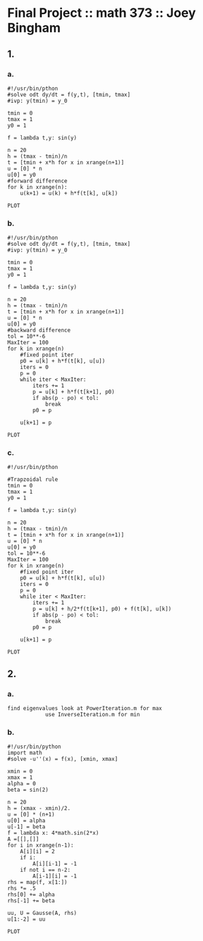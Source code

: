 # Final Project :: math 373 :: Joey Bingham

## 1.

### a. 
	#!/usr/bin/pthon
	#solve odt dy/dt = f(y,t), [tmin, tmax]
	#ivp: y(tmin) = y_0
	
	tmin = 0
	tmax = 1
	y0 = 1
	
	f = lambda t,y: sin(y)
	
	n = 20
	h = (tmax - tmin)/n
	t = [tmin + x*h for x in xrange(n+1)]
	u = [0] * n
	u[0] = y0
	#forward difference
	for k in xrange(n):
		u(k+1) = u(k) + h*f(t[k], u[k])

	PLOT	
### b. 
	#!/usr/bin/pthon
	#solve odt dy/dt = f(y,t), [tmin, tmax]
	#ivp: y(tmin) = y_0
	
	tmin = 0
	tmax = 1
	y0 = 1
	
	f = lambda t,y: sin(y)
	
	n = 20
	h = (tmax - tmin)/n
	t = [tmin + x*h for x in xrange(n+1)]
	u = [0] * n
	u[0] = y0
	#backward difference
	tol = 10**-6
	MaxIter = 100
	for k in xrange(n)
		#fixed point iter
		p0 = u[k] + h*f(t[k], u[u])
		iters = 0
		p = 0
		while iter < MaxIter:
			iters += 1
			p = u[k] + h*f(t[k+1], p0)
			if abs(p - po) < tol:
				break
			p0 = p

		u[k+1] = p
			
	PLOT	

### c. 
	
	#!/usr/bin/pthon

	#Trapzoidal rule	
	tmin = 0
	tmax = 1
	y0 = 1
	
	f = lambda t,y: sin(y)
	
	n = 20
	h = (tmax - tmin)/n
	t = [tmin + x*h for x in xrange(n+1)]
	u = [0] * n
	u[0] = y0
	tol = 10**-6
	MaxIter = 100
	for k in xrange(n)
		#fixed point iter
		p0 = u[k] + h*f(t[k], u[u])
		iters = 0
		p = 0
		while iter < MaxIter:
			iters += 1
			p = u[k] + h/2*f(t[k+1], p0) + f(t[k], u[k])
			if abs(p - po) < tol:
				break
			p0 = p

		u[k+1] = p
			
	PLOT	

## 2.
### a.
	find eigenvalues look at PowerIteration.m for max
				use InverseIteration.m for min

### b.
	#!/usr/bin/python
	import math
	#solve -u''(x) = f(x), [xmin, xmax]
	
	xmin = 0
	xmax = 1
	alpha = 0
	beta = sin(2)
	
	n = 20	
	h = (xmax - xmin)/2.
	u = [0] * (n+1)
	u[0] = alpha
	u[-1] = beta
	f = lambda x: 4*math.sin(2*x)
	A =[[],[]]
	for i in xrange(n-1):
		A[i][i] = 2
		if i:
			A[i][i-1] = -1
		if not i == n-2:
			A[i-1][i] = -1
	rhs = map(f, x[1:])
	rhs *= .5 
	rhs[0] += alpha
	rhs[-1] += beta

	uu, U = Gausse(A, rhs)
	u[1:-2] = uu

	PLOT
